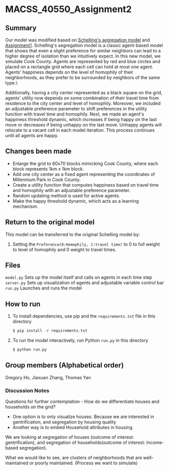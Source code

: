 # MACSS_40550_Assignment2

## Summary
Our model was modified based on [Schelling's segregation model](https://github.com/jmclip/MACSS-40550-ABM/tree/main/2_Schelling/mesa_schelling) and [Assignment1](https://github.com/naivetoad/MACSS_40550_Assignment1). Schelling's segregation model is a classic agent-based model that shows that even a slight preference for similar neighbors can lead to a higher degree of isolation than we intuitively expect. In this new model, we simulate Cook County. Agents are represented by red and blue circles and placed on a rectangle grid where each cell can hold at most one agent. Agents' happiness depends on the level of homophily of their neighborhoods, as they prefer to be surrounded by neighbors of the same type.\

Additionally, having a city center represented as a black square on the grid, agents' utility now depends on some combination of their travel time from residence to the city center and level of homophily. Moreover, we included an adjustable preference parameter to shift preferences in the utility function with travel time and homophily. Next, we made an agent's happiness threshold dynamic, which increases if being happy on the last move or decreases if being unhappy on the last move. Unhappy agents will relocate to a vacant cell in each model iteration. This process continues until all agents are happy. 

## Changes been made
+ Enlarge the grid to 60x70 blocks mimicking Cook County, where each block represents 1km x 1km block.
+ Add one city center as a fixed agent representing the coordinates of Millennium Park in Cook County. 
+ Create a utility function that computes happiness based on travel time and homophily with an adjustable preference parameter. 
+ Random updating method is used for active agents.
+ Make the happy threshold dynamic, which acts as a learning mechanism. 

## Return to the original model
This model can be transferred to the original Schelling model by:
1. Setting the `Preference(0:Homophily, 1:travel time)` to 0 to full weight to level of homophily and 0 weight to travel times.


## Files
`model.py` Sets up the model itself and calls on agents in each time step\
`server.py` Sets up visualization of agents and adjustable variable control bar\
`run.py` Launches and runs the model

## How to run
1. To install dependencies, use pip and the `requirements.txt` file in this directory
   ```python
   $ pip install -r requirements.txt
3. To run the model interactively, run Python `run.py` in this directory
   ```python
   $ python run.py

## Group members (Alphabetical order)
Gregory Ho, Jiaxuan Zhang, Thomas Yan

### Discussion Notes
Questions for further contemplation - How do we differentiate houses and households on the grid?
- One option is to only visualize houses. Because we are interested in gentrification, and segregation by housing quality
- Another way is to embed Household attributes in housing.

We are looking at segregation of houses (outcome of interest: gentrification), and segregation of households(outcome of interest: Income-based segregation).

What we would like to see, are clusters of neighborhoods that are well-maintained or poorly maintained. (Process we want to simulate)
